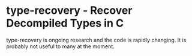 # type-recovery - Recover Decompiled Types in C

type-recovery is ongoing research and the code is rapidly changing. It is probably
not useful to many at the moment.
